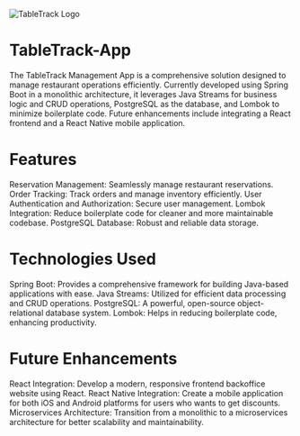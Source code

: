 ![TableTrack Logo](https://firebasestorage.googleapis.com/v0/b/fashion-web-urbanista.appspot.com/o/urbanista-logo%2Ftabletrackposter.jpg?alt=media&token=502f52c7-e616-47c6-bd35-3ebb8961c9e7)

# TableTrack-App
The TableTrack Management App is a comprehensive solution designed to manage restaurant operations efficiently. Currently developed using Spring Boot in a monolithic architecture, it leverages Java Streams for business logic and CRUD operations, PostgreSQL as the database, and Lombok to minimize boilerplate code. Future enhancements include integrating a React frontend and a React Native mobile application.

# Features #
Reservation Management: Seamlessly manage restaurant reservations.
Order Tracking: Track orders and manage inventory efficiently.
User Authentication and Authorization: Secure user management.
Lombok Integration: Reduce boilerplate code for cleaner and more maintainable codebase.
PostgreSQL Database: Robust and reliable data storage.


# Technologies Used #
Spring Boot: Provides a comprehensive framework for building Java-based applications with ease.
Java Streams: Utilized for efficient data processing and CRUD operations.
PostgreSQL: A powerful, open-source object-relational database system.
Lombok: Helps in reducing boilerplate code, enhancing productivity.


# Future Enhancements # 
React Integration: Develop a modern, responsive frontend backoffice website using React.
React Native Integration: Create a mobile application for both iOS and Android platforms for users who wants to get discounts.
Microservices Architecture: Transition from a monolithic to a microservices architecture for better scalability and maintainability.

